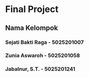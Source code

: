 # Final Project
## Nama Kelompok
### Sejati Bakti Raga - 5025201007
### Zunia Aswaroh - 5025201058
### Jabalnur, S.T. - 5025201241 
